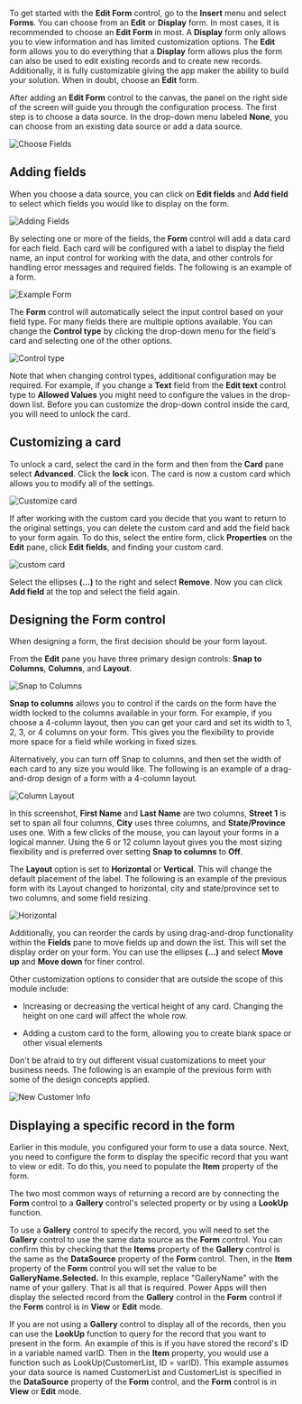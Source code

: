 To get started with the **Edit Form** control, go to the **Insert** menu
and select **Forms**. You can choose from an **Edit** or
**Display** form. In most cases, it is recommended to choose an **Edit Form** in most. 
A **Display** form only allows you to view information and has
limited customization options. The **Edit** form allows you to do
everything that a **Display** form allows plus the form can also be used to
edit existing records and to create new records. Additionally, it is
fully customizable giving the app maker the ability to build your
solution. When in doubt, choose an **Edit** form.

After adding an **Edit Form** control to the canvas, the panel on the
right side of the screen will guide you through the configuration
process. The first step is to choose a data source. In the drop-down menu
labeled **None**, you can choose from an existing data
source or add a data source.

![Choose Fields](../media/choose-fields.png)

Adding fields
-------------

When you choose a data source, you can click on **Edit fields** and
**Add field** to select which fields you would like to display on the form.

![Adding Fields](../media/adding-fields.png)

By selecting one or more of the fields, the **Form** control will add a data
card for each field. Each card will be configured with a label to
display the field name, an input control for working with the data, and
other controls for handling error messages and required fields. The following is
an example of a form.

![Example Form](../media/example-form.png)

The **Form** control will automatically select the input control based on your field
type. For many fields there are multiple options available. You can
change the **Control type** by clicking the drop-down menu for the field's
card and selecting one of the other options.

![Control type](../media/control-type.png)

Note that when changing control types, additional configuration
may be required. For example, if you change a **Text** field from the
**Edit text** control type to **Allowed Values** you might need to
configure the values in the drop-down list. Before you can customize the
drop-down control inside the card, you will need to unlock the card.

Customizing a card
------------------

To unlock a card, select the card in the form and then from the **Card**
pane select **Advanced**. Click the **lock** icon. The card is now a
custom card which allows you to modify all of the settings.

![Customize card](../media/customize-card.png)

If after working with the custom card you decide that you want to return to
the original settings, you can delete the custom card and add the field
back to your form again. To do this, select the entire form,
click **Properties** on the **Edit** pane, click **Edit fields**, and
finding your custom card.

![custom card](../media/custom-card.png)

Select the ellipses **(...)** to the right and select **Remove**. Now you can
click **Add field** at the top and select the field again.

Designing the Form control
--------------------------

When designing a form, the first decision should be your form layout.

From the **Edit** pane you have three primary design controls: 
**Snap to Columns**, **Columns**, and **Layout**.

![Snap to Columns](../media/snap-to-columns.png)

**Snap to columns** allows you to control if the cards on the form have
the width locked to the columns available in your form. For example,
if you choose a 4-column layout, then you can get your card and set its
width to 1, 2, 3, or 4 columns on your form. This gives you the flexibility
to provide more space for a field while working in fixed sizes.

Alternatively, you can turn off Snap to columns, and then set the
width of each card to any size you would like. The following is an example of a
drag-and-drop design of a form with a 4-column layout.

![Column Layout](../media/column-layout.png)

In this screenshot, **First Name** and **Last Name** are two columns,
**Street 1** is set to span all four columns, **City** uses three
columns, and **State/Province** uses one. With a few clicks of the
mouse, you can layout your forms in a logical manner. Using the 6 or 12
column layout gives you the most sizing flexibility and is preferred
over setting **Snap to columns** to **Off**.

The **Layout** option is set to **Horizontal** or **Vertical**. This will change
the default placement of the label. The following is an example of the previous
form with its Layout changed to horizontal, city and state/province set
to two columns, and some field resizing.

![Horizontal](../media/horizontal.png)

Additionally, you can reorder the cards by using drag-and-drop
functionality within the **Fields** pane to move fields up and down the
list. This will set the display order on your form. You can use the
ellipses **(...)** and select **Move up** and **Move down** for finer control.

Other customization options to consider that are outside the scope of
this module include:

-   Increasing or decreasing the vertical height of any card.
    Changing the height on one card will affect the whole row.

-   Adding a custom card to the form, allowing you to create blank
    space or other visual elements

Don't be afraid to try out different visual customizations to meet your
business needs. The following is an example of the previous form with some of
the design concepts applied.

![New Customer Info](../media/new-customer-info.png)

Displaying a specific record in the form
----------------------------------------

Earlier in this module, you configured your form to use a data source.
Next, you need to configure the form to display the specific record that you
want to view or edit. To do this, you need to populate the **Item**
property of the form.

The two most common ways of returning a record are by connecting the
**Form** control to a **Gallery** control's selected property or by using a
**LookUp** function.

To use a **Gallery** control to specify the record, you will need to set the
**Gallery** control to use the same data source as the **Form** control. You can
confirm this by checking that the **Items** property of the **Gallery** control
is the same as the **DataSource** property of the **Form** control. Then, in the
**Item** property of the **Form** control you will set the value to be
**GalleryName.Selected.** In this example, replace "GalleryName" with
the name of your gallery. That is all that is required. Power Apps will
then display the selected record from the **Gallery** control in the **Form**
control if the **Form** control is in **View** or **Edit** mode.

If you are not using a **Gallery** control to display all of the records,
then you can use the **LookUp** function to query for the record that you
want to present in the form. An example of this is if you have stored
the record's ID in a variable named varID. Then in the **Item**
property, you would use a function such as LookUp(CustomerList, ID =
varID). This example assumes your data source is named CustomerList and
CustomerList is specified in the **DataSource** property of the **Form**
control, and the **Form** control is in **View** or **Edit** mode. 
